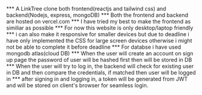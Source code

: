 *** A LinkTree clone both frontend(reactjs and tailwind css) and backend(Nodejs, express, mongoDB)
*** Both the frontend and backend are hosted on vercel.com
*** I have tried my best to make the frontend as similiar as possible
*** For now this website is only desktop/laptop friendly
*** i can also make it responsive for smaller devices but due to deadline i have only implemented the CSS for large screen devices otherwise i might not be able to complete it before deadline
*** For databse i have used mongodb atlas(cloud DB)
*** When the user will create an account on sign up page the password of user will be hashed first then will be stored in DB
*** When the user will try to log in, the backend will check for existing user in DB and then compare the credentials, if matched then user will be logged in
*** after signing in and logging in, a token will be generated from JWT and will be stored on client's browser for seamless login.

